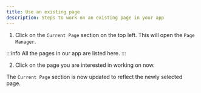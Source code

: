 ```yaml
---
title: Use an existing page
description: Steps to work on an existing page in your app
---
```


1. Click on the `Current Page` section on the top left. This will open the `Page Manager`. 

:::info
All the pages in our app are listed here.
:::

2. Click on the page you are interested in working on now. 

The `Current Page` section is now updated to reflect the newly selected page.